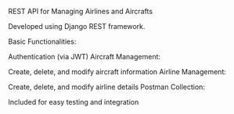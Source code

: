 REST API for Managing Airlines and Aircrafts

Developed using Django REST framework.

Basic Functionalities:

Authentication (via JWT)
Aircraft Management:

Create, delete, and modify aircraft information
Airline Management:

Create, delete, and modify airline details
Postman Collection:

Included for easy testing and integration
